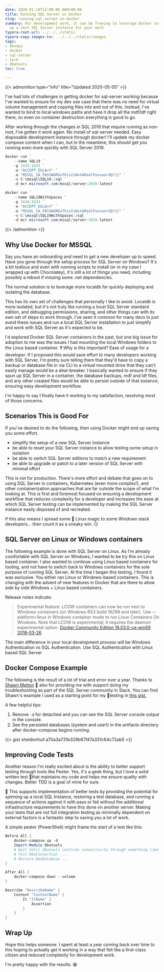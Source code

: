 ```yaml
---
date: 2020-01-16T13:00:00.000+00:00
title: Running SQL Server in Docker
slug: running-sql-server-in-docker
summary: For development work, it can be freeing to leverage Docker to simplify spinning
  up a test SQL Server instance for your work
typora-root-url: ../../../static
typora-copy-images-to:  ../../../static/images
tags:
- devops
- docker
- sql-server
- tech
- dbatools
toc: true

---
```

{{< admonition type="info" title="Updated 2020-05-05" >}}

I've had lots of challenges in getting docker for sql-server working because I've wanted to ensure for my dev use case that there was no need for virtual volume management and copying files into and out of this. Instead, I've wanted to bind to local windows paths and have it drop all the mdf/ldf right there, so even on container destruction everything is good to go.

After working through the changes in SQL 2019 that require running as non-root, I've gotten it work again. No install of sql-server needed. Easy disposable development instance through docker! I'll update my docker compose content when I can, but in the meantime, this should get you running even more quickly with SQL Server 2019.

```powershell
docker run `
    --name SQL19 `
    -p 1433:1433 `
    -e "ACCEPT_EULA=Y" `
    -e "MSSQL_SA_PASSWORD=ThisIsNotARealPassword@!1}" `
    -v C:\mssql\SQL19:/sql `
    -d mcr.microsoft.com/mssql/server:2019-latest

docker run `
    --name SQL19WithSpaces `
    -p 1434:1433 `
    -e "ACCEPT_EULA=Y" `
    -e "MSSQL_SA_PASSWORD=ThisIsNotARealPassword@!1}" `
    -v C:\mssql\SQL19WithSpaces:/sql `
    -d mcr.microsoft.com/mssql/server:2019-latest
```

{{< /admonition >}}

## Why Use Docker for MSSQL

Say you have an onboarding and need to get a new developer up to speed. Have you gone through the setup process for SQL Server on Windows? It's a bit tedious and even with running scripts to install (or in my case I wrapped up with Chocolatey), it's still a lot of things you need, including possibly a reboot if missing some .net dependencies.

The normal solution is to leverage more localdb for quickly deploying and isolating the database.

This has its own set of challenges that personally I like to avoid. Localdb is more isolated, but it's not truly like running a local SQL Server standard edition, and debugging permissions, sharing, and other things can with its own set of steps to work through. I've seen it common for many devs to just avoid these issues and run a local SQL Server installation to just simplify and work with SQL Server as it's expected to be.

I'd explored Docker SQL Server containers in the past, but one big issue for adoption to me was the issues I had mounting the local Windows folders to the Linux based container. ❓ Why is this important? Ease of usage for a developer. If I proposed this would save effort to many developers working with SQL Server, I'm pretty sure telling them that they'd have to copy a backup or database file in via CLI to a virtual mounted drive that they can't easily manage would be a deal-breaker. I basically wanted to ensure if they spun up SQL Server in a container, the database backups, mdf and ldf files, and any other created files would be able to persist outside of that instance, ensuring easy development workflow.

I'm happy to say I finally have it working to my satisfaction, resolving most of those concerns.

## Scenarios This is Good For

If you've desired to do the following, then using Docker might end up saving you some effort.

* simplify the setup of a new SQL Server instance
* be able to reset your SQL Server instance to allow testing some setup in isolation
* be able to switch SQL Server editions to match a new requirement
* be able to upgrade or patch to a later version of SQL Server with minimal effort

This is not for production. There's more effort and debate that goes on to using SQL Server in containers, Kubernetes (even more complex!), and other containerization approaches that are far outside the scope of what I'm looking at. This is first and foremost focused on ensuring a development workflow that reduces complexity for a developer and increases the ease at which SQL Server testing can be implemented by making the SQL Server instance easily disposed of and recreated.

If this also means I spread some 🐧 Linux magic to some Windows stack developers... then count it as a sneaky win. 😏

## SQL Server on Linux or Windows containers

The following example is done with SQL Server on Linux. As I'm already comfortable with SQL Server on Windows, I wanted to be try this on Linux based container. I also wanted to continue using Linux based containers for tooling, and not have to switch back to Windows containers for the sole purpose of running SQL Server. At the time I began this testing, I found it was exclusive. You either ran Linux or Windows-based containers. This is changing with the advent of new features in Docker that are there to allow side by side Windows + Linux based containers.

Release notes indicate:

> Experimental feature: LCOW containers can now be run next to Windows containers (on Windows RS3 build 16299 and later). Use --platform=linux in Windows container mode to run Linux Containers On Windows. Note that LCOW is experimental; it requires the daemon experimental option. [Docker Community Edition 18.03.0-ce-win59 2018-03-26](https://docs.docker.com/docker-for-windows/release-notes/)

The main difference in your local development process will be Windows Authentication vs SQL Authentication. Use SQL Authentication with Linux based SQL Server

## Docker Compose Example

The following is the result of a lot of trial and error over a year. Thanks to [Shawn Melton](https://wsmelton.github.io/) 👏 also for providing me with support doing my troubleshooting as part of the SQL Server community in Slack. You can find Shawn's example I used as a starting point for my 🧪testing in [this gist.](https://gist.github.com/wsmelton/7cce0f6930bb3e60c2dfacc7cf174ccf)

A few helpful tips:

1. Remove `-d` for detached and you can see the SQL Server console output in the console.
2. See the persisted databases (system and user!) in the artifacts directory after docker-compose begins running.

{{< gist sheldonhull  a70a3a731b329b67f47a331c64c72ab5 >}}

## Improving Code Tests

Another reason I'm really excited about is the ability to better support testing through tools like Pester. Yes, it's a geek thing, but I love a solid written test 🧪that maintains my code and helps me ensure quality with changes. Better TDD is a goal of mine for sure.

🔨 This supports implementation of better tests by providing the potential for spinning up a local SQL Instance, restoring a test database, and running a sequence of actions against it with pass or fail without the additional infrastructure requirements to have this done on another server. Making your tests that are not full integration testing as minimally dependent on external factors is a fantastic step to saving you a lot of work.

A simple pester (PowerShell) might frame the start of a test like this:

```powershell
Before All {
    docker-compose up -d
    Import-Module Dbatools
    # Wait Until dbatools confirms connectivity through something like test-dbaconnection, then proceed with tests
    # Test-DbaConnection ....
    # Restore-DbaDatabase ...
}

After All {
    docker-compose down --volume
}

Describe "DescribeName" {
    Context "ContextName" {
        It "ItName" {
            Assertion
        }
    }
}
```

## Wrap Up

Hope this helps someone. I spent at least a year coming back over time to this hoping to actually get it working in a way that felt like a first-class citizen and reduced complexity for development work.

I'm pretty happy with the results. 😁
